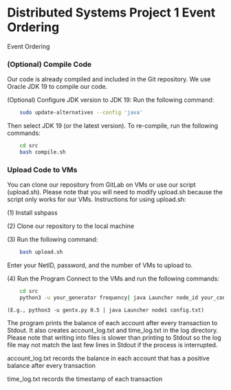 # Distributed Systems Project 1 Event Ordering

Event Ordering

### (Optional) Compile Code
Our code is already compiled and included in the Git repository. We use Oracle JDK 19 to compile our code.

(Optional) Configure JDK version to JDK 19:
Run the following command:
```bash
    sudo update-alternatives --config 'java'
```
Then select JDK 19 (or the latest version).
To re-compile, run the following commands:
```bash
    cd src
	bash compile.sh
```

### Upload Code to VMs
You can clone our repository from GitLab on VMs or use our script (upload.sh). Please note that you will need to modify upload.sh because the script only works for our VMs.
Instructions for using upload.sh:

(1) Install sshpass

(2) Clone our repository to the local machine

(3) Run the following command: 
```bash
	bash upload.sh
```
Enter your NetID, password, and the number of VMs to upload to.

(4) Run the Program
Connect to the VMs and run the following commands:
```bash
	cd src
	python3 -u your_generator frequency| java Launcher node_id your_configuration_file
```
	(E.g., python3 -u gentx.py 0.5 | java Launcher node1 config.txt)
The program prints the balance of each account after every transaction to Stdout. It also creates account_log.txt and time_log.txt in the log directory. Please note that writing into files is slower than printing to Stdout so the log file may not match the last few lines in Stdout if the process is interrupted.

account_log.txt records the balance in each account that has a positive balance after every transaction

time_log.txt records the timestamp of each transaction


